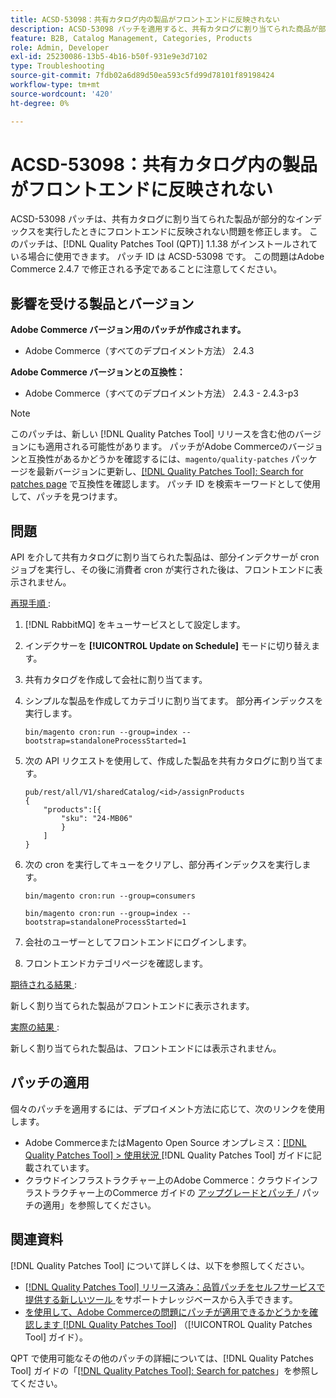 ```yaml
---
title: ACSD-53098：共有カタログ内の製品がフロントエンドに反映されない
description: ACSD-53098 パッチを適用すると、共有カタログに割り当てられた商品が部分的なインデックスを実行したときにフロントエンドに反映されないAdobe Commerceの問題を修正できます。
feature: B2B, Catalog Management, Categories, Products
role: Admin, Developer
exl-id: 25230086-13b5-4b16-b50f-931e9e3d7102
type: Troubleshooting
source-git-commit: 7fdb02a6d89d50ea593c5fd99d78101f89198424
workflow-type: tm+mt
source-wordcount: '420'
ht-degree: 0%

---
```


# ACSD-53098：共有カタログ内の製品がフロントエンドに反映されない

ACSD-53098 パッチは、共有カタログに割り当てられた製品が部分的なインデックスを実行したときにフロントエンドに反映されない問題を修正します。 このパッチは、[!DNL Quality Patches Tool (QPT)] 1.1.38 がインストールされている場合に使用できます。 パッチ ID は ACSD-53098 です。 この問題はAdobe Commerce 2.4.7 で修正される予定であることに注意してください。

## 影響を受ける製品とバージョン

**Adobe Commerce バージョン用のパッチが作成されます。**

* Adobe Commerce（すべてのデプロイメント方法） 2.4.3

**Adobe Commerce バージョンとの互換性：**

* Adobe Commerce（すべてのデプロイメント方法） 2.4.3 - 2.4.3-p3

>[!NOTE]
>
>このパッチは、新しい [!DNL Quality Patches Tool] リリースを含む他のバージョンにも適用される可能性があります。 パッチがAdobe Commerceのバージョンと互換性があるかどうかを確認するには、`magento/quality-patches` パッケージを最新バージョンに更新し、[[!DNL Quality Patches Tool]: Search for patches page](https://experienceleague.adobe.com/tools/commerce-quality-patches/index.html) で互換性を確認します。 パッチ ID を検索キーワードとして使用して、パッチを見つけます。

## 問題

API を介して共有カタログに割り当てられた製品は、部分インデクサーが cron ジョブを実行し、その後に消費者 cron が実行された後は、フロントエンドに表示されません。

<u> 再現手順 </u>:

1. [!DNL RabbitMQ] をキューサービスとして設定します。
1. インデクサーを **[!UICONTROL Update on Schedule]** モードに切り替えます。
1. 共有カタログを作成して会社に割り当てます。
1. シンプルな製品を作成してカテゴリに割り当てます。 部分再インデックスを実行します。

   `bin/magento cron:run --group=index --bootstrap=standaloneProcessStarted=1`

1. 次の API リクエストを使用して、作成した製品を共有カタログに割り当てます。

   ```
   pub/rest/all/V1/sharedCatalog/<id>/assignProducts
   {
       "products":[{
           "sku": "24-MB06"
           }
       ]
   }
   ```

1. 次の cron を実行してキューをクリアし、部分再インデックスを実行します。

   `bin/magento cron:run --group=consumers`

   `bin/magento cron:run --group=index --bootstrap=standaloneProcessStarted=1`

1. 会社のユーザーとしてフロントエンドにログインします。
1. フロントエンドカテゴリページを確認します。

<u> 期待される結果 </u>:

新しく割り当てられた製品がフロントエンドに表示されます。

<u> 実際の結果 </u>:

新しく割り当てられた製品は、フロントエンドには表示されません。

## パッチの適用

個々のパッチを適用するには、デプロイメント方法に応じて、次のリンクを使用します。

* Adobe CommerceまたはMagento Open Source オンプレミス：[[!DNL Quality Patches Tool] > 使用状況 ](/help/tools/quality-patches-tool/usage.md) [!DNL Quality Patches Tool] ガイドに記載されています。
* クラウドインフラストラクチャー上のAdobe Commerce：クラウドインフラストラクチャー上のCommerce ガイドの [ アップグレードとパッチ ](https://experienceleague.adobe.com/docs/commerce-cloud-service/user-guide/develop/upgrade/apply-patches.html)/ パッチの適用」を参照してください。

## 関連資料

[!DNL Quality Patches Tool] について詳しくは、以下を参照してください。

* [[!DNL Quality Patches Tool]  リリース済み：品質パッチをセルフサービスで提供する新しいツール ](https://experienceleague.adobe.com/en/docs/commerce-operations/tools/quality-patches-tool/quality-patches-tool-to-self-serve-quality-patches) をサポートナレッジベースから入手できます。
* [ を使用して、Adobe Commerceの問題にパッチが適用できるかどうかを確認します  [!DNL Quality Patches Tool]](/help/tools/quality-patches-tool/patches-available-in-qpt/check-patch-for-magento-issue-with-magento-quality-patches.md) （[!UICONTROL Quality Patches Tool] ガイド）。


QPT で使用可能なその他のパッチの詳細については、[!DNL Quality Patches Tool] ガイドの「[[!DNL Quality Patches Tool]: Search for patches](https://experienceleague.adobe.com/tools/commerce-quality-patches/index.html)」を参照してください。
